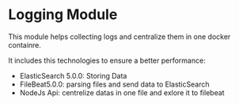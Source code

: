 # Logging Module
This module helps collecting logs and centralize them in one docker containre.

It includes this technologies to ensure a better performance:
  * ElasticSearch 5.0.0: Storing Data 
  * FileBeat5.0.0: parsing files and send data to ElasticSearch
  * NodeJs Api: centrelize datas in one file and exlore it to filebeat
  
